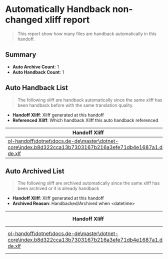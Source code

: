# Automatically Handback non-changed xliff report
> This report show how many files are handback automatically in this handoff.

## Summary
* **Auto Archive Count**: 1
* **Auto Handback Count**: 1

## Auto Handback List
> The following xliff are handback automatically since the same xliff has been handback before with the same translation quality.

* **Handoff Xliff**: Xliff generated at this handoff
* **Referenced Xliff**: Which handback Xliff this auto handback referenced

| Handoff Xliff | Referenced Xliff | 
| --- | --- | 
| [ol-handoff\dotnet\docs.de-de\master\dotnet-core\index.b8d322cca13b7303167b216a3efe71db4e1687a1.de-de.xlf](https://github.com/dotnet/docs.handoff/blob/145e4be7396cdb7846eb367fe5f386fc5d9b8498/ol-handoff/dotnet/docs.de-de/master/dotnet-core/index.b8d322cca13b7303167b216a3efe71db4e1687a1.de-de.xlf) | [ol-handback\dotnet\docs.de-de\master\dotnet-core\index.b8d322cca13b7303167b216a3efe71db4e1687a1.de-de.xlf](https://github.com/dotnet/docs.handback/blob/99127c6f30d8473e9721f68a3933fac5079345fe/ol-handback/dotnet/docs.de-de/master/dotnet-core/index.b8d322cca13b7303167b216a3efe71db4e1687a1.de-de.xlf) | 

## Auto Archived List
> The following xliff are archived automatically since the same xliff has been archived or it is already handback

* **Handoff Xliff**: Xliff generated at this handoff
* **Archived Reason**: Handbacked/Archived when &lt;datetime&gt;

| Handoff Xliff | Archived Reason | 
| --- | --- | 
| [ol-handoff\dotnet\docs.de-de\master\dotnet-core\index.b8d322cca13b7303167b216a3efe71db4e1687a1.de-de.xlf](https://github.com/dotnet/docs.handoff/blob/145e4be7396cdb7846eb367fe5f386fc5d9b8498/ol-handoff/dotnet/docs.de-de/master/dotnet-core/index.b8d322cca13b7303167b216a3efe71db4e1687a1.de-de.xlf) | Archived when 17/01/30 08:14 | 

